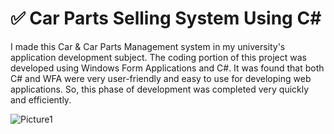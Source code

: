 # ✅ Car Parts Selling System Using C#


I made this Car & Car Parts Management system in my university's application development subject. The coding portion of this project was developed using Windows Form Applications and C#. It was found that both C# and WFA were very user-friendly and easy to use for developing web applications. So, this phase of development was completed very quickly and efficiently.


![Picture1](https://user-images.githubusercontent.com/65155421/189618696-53b1f1d4-b481-432e-9bd3-c5cce4d63a63.png)

